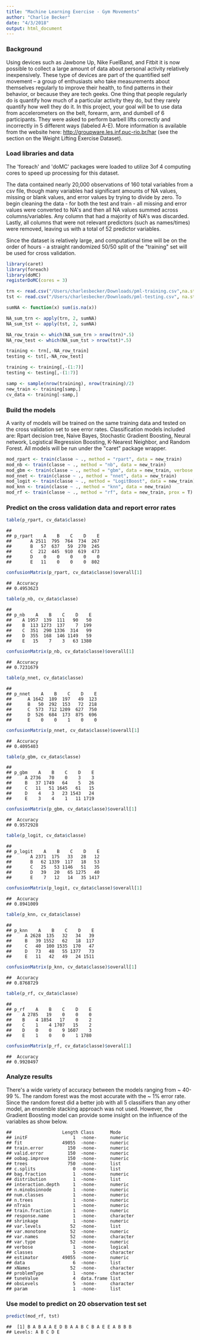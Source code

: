 ```yaml
---
title: "Machine Learning Exercise - Gym Movements"
author: "Charlie Becker"
date: "4/3/2018"
output: html_document
---
```





### Background

Using devices such as Jawbone Up, Nike FuelBand, and Fitbit it is now possible to collect a large amount of data about personal activity relatively inexpensively. These type of devices are part of the quantified self movement – a group of enthusiasts who take measurements about themselves regularly to improve their health, to find patterns in their behavior, or because they are tech geeks. One thing that people regularly do is quantify how much of a particular activity they do, but they rarely quantify how well they do it. In this project, your goal will be to use data from accelerometers on the belt, forearm, arm, and dumbell of 6 participants. They were asked to perform barbell lifts correctly and incorrectly in 5 different ways (labeled A-E). More information is available from the website here: http://groupware.les.inf.puc-rio.br/har (see the section on the Weight Lifting Exercise Dataset).

### Load libraries and data

The 'foreach' and 'doMC' packages were loaded to utilize 3of 4 computing cores to speed up processing for this dataset.  

The data contained nearly 20,000 observations of 160 total variables from a csv file, though many variables had significant amounts of NA values, missing or blank values, and error values by trying to divide by zero.  To begin cleaning the data - for both the test and train - all missing and error values were converted to NA's and then all NA values summed across columns/variables.  Any column that had a majority of NA's was discarded.  Lastly, all columns that were not relevant predictors (such as names/times) were removed, leaving us with a total of 52 predictor variables.  

Since the dataset is relatively large, and computational time will be on the order of hours - a straight randomized 50/50 split of the "training" set will be used for cross validation.


```r
library(caret)
library(foreach)
library(doMC)
registerDoMC(cores = 3)

trn <- read.csv("/Users/charlesbecker/Downloads/pml-training.csv",na.strings=c("NA","#DIV/0!",""))
tst <- read.csv("/Users/charlesbecker/Downloads/pml-testing.csv", na.strings=c("NA","#DIV/0!",""))

sumNA <- function(x) sum(is.na(x))

NA_sum_trn <- apply(trn, 2, sumNA)
NA_sum_tst <- apply(tst, 2, sumNA)

NA_row_train <- which(NA_sum_trn > nrow(trn)*.5)
NA_row_test <- which(NA_sum_tst > nrow(tst)*.5)

training <- trn[,-NA_row_train]
testing <- tst[,-NA_row_test]

training <- training[,-(1:7)]
testing <- testing[,-(1:7)]

samp <- sample(nrow(training), nrow(training)/2)
new_train <- training[samp,]
cv_data <- training[-samp,]
```

### Build the models

A varity of models will be trained on the same training data and tested on the cross validation set to see error rates.  Classification models included are:  Rpart decision tree, Naive Bayes, Stochastic Gradient Boosting, Neural network, Logistical Regression Boosting, K-Nearest Neighbor, and Random Forest.  All models will be run under the "caret" package wrapper.


```r
mod_rpart <- train(classe ~ ., method = "rpart", data = new_train)
mod_nb <- train(classe ~ ., method = "nb", data = new_train)
mod_gbm <- train(classe ~ ., method = "gbm", data = new_train, verbose = F)
mod_nnet <- train(classe ~ ., method = "nnet", data = new_train)
mod_logit <- train(classe ~ ., method = "LogitBoost", data = new_train)
mod_knn <- train(classe ~ ., method = "knn", data = new_train)
mod_rf <- train(classe ~ ., method = "rf", data = new_train, prox = T)
```

### Predict on the cross validation data and report error rates


```r
table(p_rpart, cv_data$classe)
```

```
##        
## p_rpart    A    B    C    D    E
##       A 2511  795  764  734  267
##       B   57  637   59  270  245
##       C  212  445  910  619  473
##       D    0    0    0    0    0
##       E   11    0    0    0  802
```

```r
confusionMatrix(p_rpart, cv_data$classe)$overall[1]
```

```
##  Accuracy 
## 0.4953623
```

```r
table(p_nb, cv_data$classe)
```

```
##     
## p_nb    A    B    C    D    E
##    A 1957  139  111   90   50
##    B  113 1273  137    7  199
##    C  351  290 1336  314   99
##    D  355  168  146 1149   59
##    E   15    7    3   63 1380
```

```r
confusionMatrix(p_nb, cv_data$classe)$overall[1]
```

```
##  Accuracy 
## 0.7231679
```

```r
table(p_nnet, cv_data$classe)
```

```
##       
## p_nnet    A    B    C    D    E
##      A 1642  189  197   49  123
##      B   50  292  153   72  218
##      C  573  712 1209  627  750
##      D  526  684  173  875  696
##      E    0    0    1    0    0
```

```r
confusionMatrix(p_nnet, cv_data$classe)$overall[1]
```

```
##  Accuracy 
## 0.4095403
```

```r
table(p_gbm, cv_data$classe)
```

```
##      
## p_gbm    A    B    C    D    E
##     A 2736   70    0    3    3
##     B   37 1749   64    5   26
##     C   11   51 1645   61   15
##     D    4    3   23 1543   24
##     E    3    4    1   11 1719
```

```r
confusionMatrix(p_gbm, cv_data$classe)$overall[1]
```

```
##  Accuracy 
## 0.9572928
```

```r
table(p_logit, cv_data$classe)
```

```
##        
## p_logit    A    B    C    D    E
##       A 2371  175   33   28   12
##       B   62 1339  117   18   53
##       C   25   53 1146   51   35
##       D   39   20   65 1275   40
##       E    7   12   14   35 1417
```

```r
confusionMatrix(p_logit, cv_data$classe)$overall[1]
```

```
##  Accuracy 
## 0.8941009
```

```r
table(p_knn, cv_data$classe)
```

```
##      
## p_knn    A    B    C    D    E
##     A 2628  135   32   34   39
##     B   39 1552   62   18  117
##     C   40  100 1535  170   47
##     D   73   48   55 1377   73
##     E   11   42   49   24 1511
```

```r
confusionMatrix(p_knn, cv_data$classe)$overall[1]
```

```
##  Accuracy 
## 0.8768729
```

```r
table(p_rf, cv_data$classe)
```

```
##     
## p_rf    A    B    C    D    E
##    A 2785   19    0    0    0
##    B    4 1854   17    0    2
##    C    1    4 1707   15    2
##    D    0    0    9 1607    3
##    E    1    0    0    1 1780
```

```r
confusionMatrix(p_rf, cv_data$classe)$overal[1]
```

```
##  Accuracy 
## 0.9920497
```

### Analyze results

There's a wide variety of accuracy between the models ranging from ~ 40-99 %. The random forest was the most accurate with the ~ 1% error rate.  Since the random forest did a better job with all 5 classifiers than any other model, an ensemble stacking approach was not used. However, the Gradient Boosting model can provide some insight on the influence of the variables as show below.


```
##                   Length Class      Mode     
## initF                 1  -none-     numeric  
## fit               49055  -none-     numeric  
## train.error         150  -none-     numeric  
## valid.error         150  -none-     numeric  
## oobag.improve       150  -none-     numeric  
## trees               750  -none-     list     
## c.splits              0  -none-     list     
## bag.fraction          1  -none-     numeric  
## distribution          1  -none-     list     
## interaction.depth     1  -none-     numeric  
## n.minobsinnode        1  -none-     numeric  
## num.classes           1  -none-     numeric  
## n.trees               1  -none-     numeric  
## nTrain                1  -none-     numeric  
## train.fraction        1  -none-     numeric  
## response.name         1  -none-     character
## shrinkage             1  -none-     numeric  
## var.levels           52  -none-     list     
## var.monotone         52  -none-     numeric  
## var.names            52  -none-     character
## var.type             52  -none-     numeric  
## verbose               1  -none-     logical  
## classes               5  -none-     character
## estimator         49055  -none-     numeric  
## data                  6  -none-     list     
## xNames               52  -none-     character
## problemType           1  -none-     character
## tuneValue             4  data.frame list     
## obsLevels             5  -none-     character
## param                 1  -none-     list
```

### Use model to predict on 20 observation test set


```r
predict(mod_rf, tst)
```

```
##  [1] B A B A A E D B A A B C B A E E A B B B
## Levels: A B C D E
```


